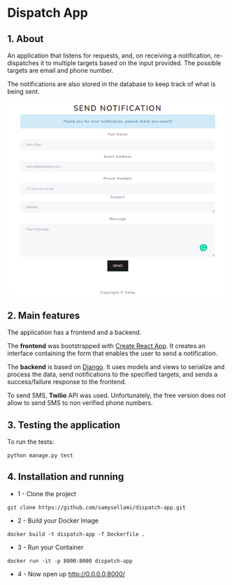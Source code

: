 # Dispatch App

## 1. About

An application that listens for requests, and, on receiving a notification, re-dispatches it to multiple targets based on the input provided.
The possible targets are email and phone number.

The notifications are also stored in the database to keep track of what is being sent.

<!-- ![Dispatch App](interface.png?raw=true 'Dispatch App') -->

<p align="center">
  <img src="https://github.com/samysellami/dispatch-app/blob/master/interface.png" width="500"/>
</p>

## 2. Main features

The application has a frontend and a backend.

The **frontend** was bootstrapped with [Create React App](https://github.com/facebook/create-react-app).
It creates an interface containing the form that enables the user to send a notification.

The **backend** is based on [Django](https://docs.djangoproject.com/).
It uses models and views to serialize and process the data, send notifications to the specified targets, and sends a success/failure response to the frontend.

To send SMS, **Twilio** API was used. Unfortunately, the free version does not allow to send SMS to non verified phone numbers.

## 3. Testing the application

To run the tests:

```
python manage.py test
```

## 4. Installation and running

-   1 - Clone the project

```
git clone https://github.com/samysellami/dispatch-app.git
```

-   2 - Build your Docker Image

```
docker build -t dispatch-app -f Dockerfile .
```

-   3 - Run your Container

```
docker run -it -p 8000:8000 dispatch-app
```

-   4 - Now open up http://0.0.0.0:8000/
